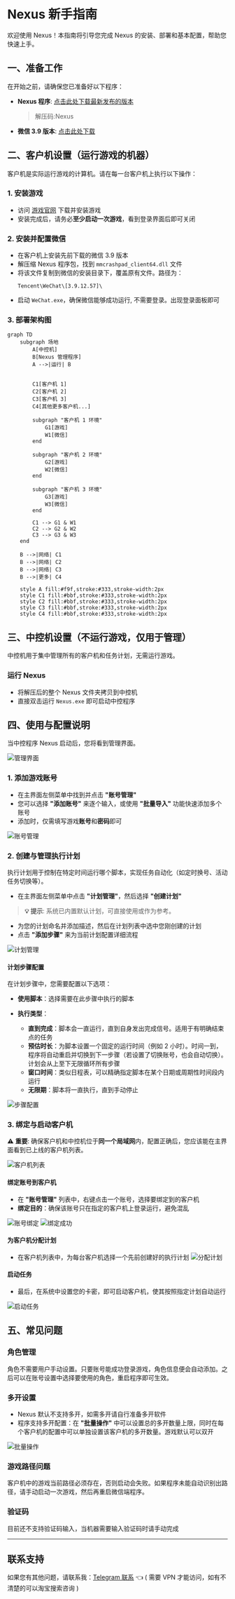 # Nexus 新手指南

欢迎使用 Nexus！本指南将引导您完成 Nexus 的安装、部署和基本配置，帮助您快速上手。

## 一、准备工作

在开始之前，请确保您已准备好以下程序：

- **Nexus 程序**: [点击此处下载最新发布的版本](https://github.com/flvisndn1o223/Nexus/releases/download/v1.0/v1.0.0.1.zip) 
    > 解压码:Nexus
- **微信 3.9 版本**: [点击此处下载](https://weixin.qq.com/updates?platform=windows&version=3.9.12)

## 二、客户机设置（运行游戏的机器）

客户机是实际运行游戏的计算机。请在每一台客户机上执行以下操作：

### 1. 安装游戏

- 访问 [游戏官网](https://pathofexile2.com/download) 下载并安装游戏
- 安装完成后，请务必**至少启动一次游戏**，看到登录界面后即可关闭

### 2. 安装并配置微信

- 在客户机上安装先前下载的微信 3.9 版本
- 解压缩 Nexus 程序包，找到 `mmcrashpad_client64.dll` 文件
- 将该文件复制到微信的安装目录下，覆盖原有文件。路径为：
  ```
  Tencent\WeChat\[3.9.12.57]\
  ```
- 启动 `WeChat.exe`，确保微信能够成功运行, 不需要登录。出现登录面板即可

### 3. 部署架构图

```mermaid
graph TD
    subgraph 场地
        A[中控机]
        B[Nexus 管理程序]
        A -->|运行| B
    
   
        C1[客户机 1]
        C2[客户机 2]
        C3[客户机 3]
        C4[其他更多客户机...]
        
        subgraph "客户机 1 环境"
            G1[游戏]
            W1[微信]
        end
        
        subgraph "客户机 2 环境"
            G2[游戏]
            W2[微信]
        end
        
        subgraph "客户机 3 环境"
            G3[游戏]
            W3[微信]
        end
        
        C1 --> G1 & W1
        C2 --> G2 & W2
        C3 --> G3 & W3
    end
    
    B -->|网络| C1
    B -->|网络| C2
    B -->|网络| C3
    B -->|更多| C4
    
    style A fill:#f9f,stroke:#333,stroke-width:2px
    style C1 fill:#bbf,stroke:#333,stroke-width:2px
    style C2 fill:#bbf,stroke:#333,stroke-width:2px
    style C3 fill:#bbf,stroke:#333,stroke-width:2px
    style C4 fill:#bbf,stroke:#333,stroke-width:2px
```

## 三、中控机设置（不运行游戏，仅用于管理）

中控机用于集中管理所有的客户机和任务计划，无需运行游戏。

### 运行 Nexus

- 将解压后的整个 Nexus 文件夹拷贝到中控机
- 直接双击运行 `Nexus.exe` 即可启动中控程序

## 四、使用与配置说明

当中控程序 Nexus 启动后，您将看到管理界面。

![管理界面](help/1.PNG)

### 1. 添加游戏账号

- 在主界面左侧菜单中找到并点击 **"账号管理"**
- 您可以选择 **"添加账号"** 来逐个输入，或使用 **"批量导入"** 功能快速添加多个账号
- 添加时，仅需填写游戏**账号**和**密码**即可

![账号管理](help/2.PNG)

### 2. 创建与管理执行计划

执行计划用于控制在特定时间运行哪个脚本，实现任务自动化（如定时换号、活动任务切换等）。

- 在主界面左侧菜单中点击 **"计划管理"**，然后选择 **"创建计划"**

> **💡 提示**: 系统已内置默认计划，可直接使用或作为参考。

- 为您的计划命名并添加描述，然后在计划列表中选中您刚创建的计划
- 点击 **"添加步骤"** 来为当前计划配置详细流程

![计划管理](help/4.PNG)

#### 计划步骤配置

在计划步骤中，您需要配置以下选项：

- **使用脚本**：选择需要在此步骤中执行的脚本

- **执行类型**：
  - **直到完成**：脚本会一直运行，直到自身发出完成信号。适用于有明确结束点的任务
  - **预估时长**：为脚本设置一个固定的运行时间（例如 2 小时）。时间一到，程序将自动重启并切换到下一步骤（若设置了切换账号，也会自动切换）。计划会从上至下无限循环所有步骤
  - **窗口时间**：类似日程表，可以精确指定脚本在某个日期或周期性时间段内运行
  - **无限期**：脚本将一直执行，直到手动停止

![步骤配置](help/3.PNG)

### 3. 绑定与启动客户机

⚠️ **重要**: 确保客户机和中控机位于**同一个局域网**内，配置正确后，您应该能在主界面看到已上线的客户机列表。

![客户机列表](help/6.PNG)

#### 绑定账号到客户机

- 在 **"账号管理"** 列表中，右键点击一个账号，选择要绑定到的客户机
- **绑定目的**：确保该账号只在指定的客户机上登录运行，避免混乱

![账号绑定](help/8.PNG)
![绑定成功](help/7.PNG)

#### 为客户机分配计划

- 在客户机列表中，为每台客户机选择一个先前创建好的执行计划
![分配计划](help/5.PNG)

#### 启动任务

- 最后，在系统中设置您的卡密，即可启动客户机，使其按照指定计划自动运行

![启动任务](help/9.PNG)


## 五、常见问题

### 角色管理

角色不需要用户手动设置。只要账号能成功登录游戏，角色信息便会自动添加。之后可以在账号设置中选择要使用的角色，重启程序即可生效。

### 多开设置

- Nexus 默认不支持多开，如需多开请自行准备多开软件
- 程序支持多开配置：在 **"批量操作"** 中可以设置总的多开数量上限，同时在每个客户机的配置中可以单独设置该客户机的多开数量。游戏默认可以双开

![批量操作](help/10.PNG)

### 游戏路径问题

客户机中的游戏当前路径必须存在，否则启动会失败。如果程序未能自动识别出路径，请手动启动一次游戏，然后再重启微信端程序。

### 验证码

目前还不支持验证码输入，当机器需要输入验证码时请手动完成

---

## 联系支持

如果您有其他问题，请联系我：[Telegram 联系](https://t.me/+NZ_sNo17IUtlYmI1) 👈 ( 需要 VPN 才能访问，如有不清楚的可以淘宝搜索咨询 )